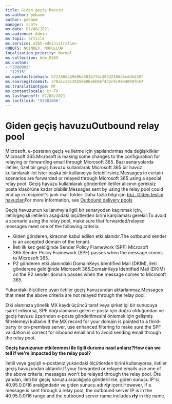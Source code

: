 ```yaml
---
title: Giden geçiş havuzu
ms.author: pebaum
author: pebaum
manager: scotv
ms.date: 07/08/2021
ms.audience: Admin
ms.topic: article
ms.service: o365-administration
ROBOTS: NOINDEX, NOFOLLOW
localization_priority: Normal
ms.collection: Adm_O365
ms.custom:
- "3000003"
- "12315"
ms.openlocfilehash: b723566a29e0be581b7fdc30332166d5cddbd38f
ms.sourcegitcommit: 270a1ca9c35b50b8be6b06f432c9c90e4090fb57
ms.translationtype: MT
ms.contentlocale: tr-TR
ms.lasthandoff: 07/08/2021
ms.locfileid: "53381866"
---
```

# <a name="outbound-relay-pool"></a><span data-ttu-id="9384d-102">Giden geçiş havuzu</span><span class="sxs-lookup"><span data-stu-id="9384d-102">Outbound relay pool</span></span>

<span data-ttu-id="9384d-103">Microsoft, e-postanın geçiş ve iletme için yapılandırmasında değişiklikler Microsoft 365.</span><span class="sxs-lookup"><span data-stu-id="9384d-103">Microsoft is making some changes to the configuration for relaying or forwarding email through Microsoft 365.</span></span> <span data-ttu-id="9384d-104">Bazı senaryolarda iletiler, özel bir geçiş havuzu kullanılarak Microsoft 365 bir havuz kullanılarak ilet ister başka bir kullanıcıya iletebilirsiniz.</span><span class="sxs-lookup"><span data-stu-id="9384d-104">Messages in certain scenarios are forwarded or relayed through Microsoft 365 using a special relay pool.</span></span> <span data-ttu-id="9384d-105">Geçiş havuzu kullanılarak gönderilen iletiler alıcının gereksiz posta klasörüne kadar olabilir.</span><span class="sxs-lookup"><span data-stu-id="9384d-105">Messages sent by using the relay pool could end up in recipient's junk mail folder.</span></span> <span data-ttu-id="9384d-106">Daha fazla bilgi için [bkz. Giden teslim havuzları](/microsoft-365/security/office-365-security/high-risk-delivery-pool-for-outbound-messages#relay-pool)</span><span class="sxs-lookup"><span data-stu-id="9384d-106">For more information, see [Outbound delivery pools](/microsoft-365/security/office-365-security/high-risk-delivery-pool-for-outbound-messages#relay-pool)</span></span>

<span data-ttu-id="9384d-107">Geçiş havuzunun kullanımıyla ilgili bir senaryodan kaçınmak için, iletili/geçişli iletilerin aşağıdaki ölçütlerden birini karşılaması gerekir:</span><span class="sxs-lookup"><span data-stu-id="9384d-107">To avoid a scenario using the relay pool, make sure that forwarded/relayed messages meet one of the following criteria:</span></span>

- <span data-ttu-id="9384d-108">Giden gönderen, kiracının kabul edilen etki alanıdır.</span><span class="sxs-lookup"><span data-stu-id="9384d-108">The outbound sender is an accepted domain of the tenant.</span></span>
- <span data-ttu-id="9384d-109">İleti ilk kez geldiğinde Sender Policy Framework (SPF) Microsoft 365.</span><span class="sxs-lookup"><span data-stu-id="9384d-109">Sender Policy Framework (SPF) passes when the message comes to Microsoft 365.</span></span>
- <span data-ttu-id="9384d-110">P2 gönderen etki alanındaki DomainKeys Identified Mail (DKIM), ileti gönderene geldiğinde Microsoft 365.</span><span class="sxs-lookup"><span data-stu-id="9384d-110">DomainKeys Identified Mail (DKIM) on the P2 sender domain passes when the message comes to Microsoft 365.</span></span>
 
<span data-ttu-id="9384d-111">Yukarıdaki ölçütlere uyan iletiler geçiş havuzundan aktarlanmaz.</span><span class="sxs-lookup"><span data-stu-id="9384d-111">Messages that meet the above criteria are not relayed through the relay pool.</span></span>

<span data-ttu-id="9384d-112">Etki alanınıza yönelik MX kaydı üçüncü taraf veya şirket içi bir sunucuya işaret ediyorsa, SPF doğrulamanın gelen e-posta için doğru olduğundan ve geçiş havuzu üzerinden e-posta gönderilmesini önlemek için gelişmiş filtrelemeyi kullanın.</span><span class="sxs-lookup"><span data-stu-id="9384d-112">If the MX record for your domain is pointed to a third-party or on-premises server, use enhanced filtering to make sure the SPF validation is correct for inbound email and to avoid sending email through the relay pool.</span></span>

<span data-ttu-id="9384d-113">**Geçiş havuzunun etkilenmesi ile ilgili durumu nasıl anlarız?**</span><span class="sxs-lookup"><span data-stu-id="9384d-113">**How can we tell if we're impacted by the relay pool?**</span></span>

<span data-ttu-id="9384d-114">İletili veya geçişli e-postanız yukarıdaki ölçütlerden birini kullanıyorsa, iletiler geçiş havuzundan aktarıilir.</span><span class="sxs-lookup"><span data-stu-id="9384d-114">If your forwarded or relayed emails use one of the above criteria, messages won't be relayed through the relay pool.</span></span> <span data-ttu-id="9384d-115">Öte yandan, ileti bir geçiş havuzu aracılığıyla gönderilirse, giden sunucu IP'si 40.95.0.0/16 aralığındadır ve giden sunucu adı **rly** içerir.</span><span class="sxs-lookup"><span data-stu-id="9384d-115">However, if a message is sent through a relay pool, the outbound server IP is in the 40.95.0.0/16 range and the outbound server name includes **rly** in the name.</span></span>

